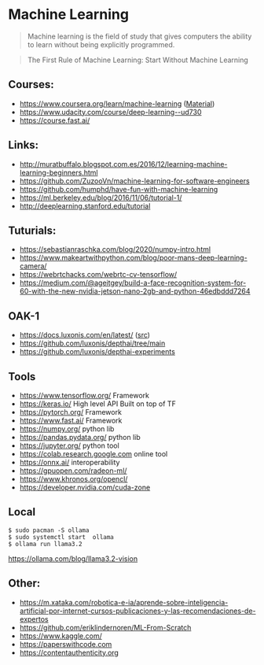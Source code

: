 Machine Learning
================

> Machine learning is the field of study that gives computers the ability to learn without being explicitly programmed.

> The First Rule of Machine Learning: Start Without Machine Learning

Courses:
--------

* https://www.coursera.org/learn/machine-learning ([Material](http://cs229.stanford.edu/materials.html))
* https://www.udacity.com/course/deep-learning--ud730
* https://course.fast.ai/

Links:
------

* http://muratbuffalo.blogspot.com.es/2016/12/learning-machine-learning-beginners.html
* https://github.com/ZuzooVn/machine-learning-for-software-engineers
* https://github.com/humphd/have-fun-with-machine-learning
* https://ml.berkeley.edu/blog/2016/11/06/tutorial-1/
* http://deeplearning.stanford.edu/tutorial

Tuturials:
---------

* https://sebastianraschka.com/blog/2020/numpy-intro.html
* https://www.makeartwithpython.com/blog/poor-mans-deep-learning-camera/
* https://webrtchacks.com/webrtc-cv-tensorflow/
* https://medium.com/@ageitgey/build-a-face-recognition-system-for-60-with-the-new-nvidia-jetson-nano-2gb-and-python-46edbddd7264

OAK-1
------

* https://docs.luxonis.com/en/latest/ ([src](https://github.com/luxonis/depthai-docs-website))
* https://github.com/luxonis/depthai/tree/main
* https://github.com/luxonis/depthai-experiments

Tools
-----
* https://www.tensorflow.org/               Framework
* https://keras.io/                         High level API Built on top of TF
* https://pytorch.org/                      Framework
* https://www.fast.ai/                      Framework
* https://numpy.org/                        python lib
* https://pandas.pydata.org/                python lib
* https://jupyter.org/                      python tool
* https://colab.research.google.com         online tool
* https://onnx.ai/                          interoperability
* https://gpuopen.com/radeon-ml/
* https://www.khronos.org/opencl/
* https://developer.nvidia.com/cuda-zone


Local
-----
```
$ sudo pacman -S ollama
$ sudo systemctl start  ollama
$ ollama run llama3.2
```
https://ollama.com/blog/llama3.2-vision

Other:
-------
* https://m.xataka.com/robotica-e-ia/aprende-sobre-inteligencia-artificial-por-internet-cursos-publicaciones-y-las-recomendaciones-de-expertos
* https://github.com/eriklindernoren/ML-From-Scratch
* https://www.kaggle.com/
* https://paperswithcode.com
* https://contentauthenticity.org



